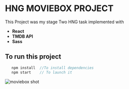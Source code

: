# HNG MOVIEBOX PROJECT
This Project was my stage Two HNG task implemented with 
- **React**
- **TMDB API**
- **Sass**


## To run this project

```javascript
   npm install  //To install dependencies
   npm start    // To launch it
```

![moviebox shot](https://github.com/techy-savant/HNG-MOVIEBOX-PROJECT/assets/108519575/fd0c0099-c613-4251-b2ab-fdb3d5298396)
